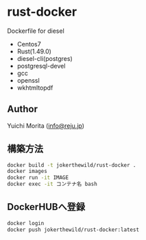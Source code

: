 # rust-docker

Dockerfile for diesel

- Centos7
- Rust(1.49.0)
- diesel-cli(postgres)
- postgresql-devel
- gcc
- openssl
- wkhtmltopdf

## Author

Yuichi Morita (info@reju.jp)

## 構築方法

```bash
docker build -t jokerthewild/rust-docker .
docker images
docker run -it IMAGE
docker exec -it コンテナ名 bash
```

## DockerHUBへ登録

```bash
docker login
docker push jokerthewild/rust-docker:latest
```

